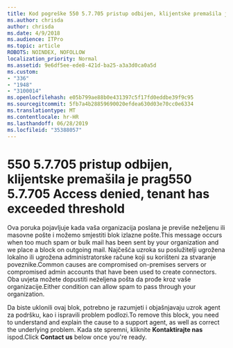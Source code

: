 ```yaml
---
title: Kod pogreške 550 5.7.705 pristup odbijen, klijentske premašila je prag
ms.author: chrisda
author: chrisda
ms.date: 4/9/2018
ms.audience: ITPro
ms.topic: article
ROBOTS: NOINDEX, NOFOLLOW
localization_priority: Normal
ms.assetid: 9e6df5ee-ede8-421d-ba25-a3a3d0ca0a5d
ms.custom:
- "336"
- "1948"
- "3100014"
ms.openlocfilehash: e05b799ae88b0e431397c5f17fd0eddbe39f9c95
ms.sourcegitcommit: 5fb7a4b28859690020efdea630d03e70cc0e6334
ms.translationtype: MT
ms.contentlocale: hr-HR
ms.lasthandoff: 06/28/2019
ms.locfileid: "35388057"
---
```

# <a name="550-57705-access-denied-tenant-has-exceeded-threshold"></a><span data-ttu-id="15302-102">550 5.7.705 pristup odbijen, klijentske premašila je prag</span><span class="sxs-lookup"><span data-stu-id="15302-102">550 5.7.705 Access denied, tenant has exceeded threshold</span></span>

<span data-ttu-id="15302-103">Ova poruka pojavljuje kada vaša organizacija poslana je previše neželjenu ili masovne pošte i možemo smjestiti blok izlazne pošte.</span><span class="sxs-lookup"><span data-stu-id="15302-103">This message occurs when too much spam or bulk mail has been sent by your organization and we place a block on outgoing mail.</span></span>
<span data-ttu-id="15302-104">Najčešća uzroka su poslužitelji ugrožena lokalno ili ugrožena administratorske račune koji su korišteni za stvaranje poveznike.</span><span class="sxs-lookup"><span data-stu-id="15302-104">Common causes are compromised on-premises servers or compromised admin accounts that have been used to create connectors.</span></span> <span data-ttu-id="15302-105">Oba uvjeta možete dopustiti neželjena pošta da prođe kroz vaše organizacije.</span><span class="sxs-lookup"><span data-stu-id="15302-105">Either condition can allow spam to pass through your organization.</span></span>

<span data-ttu-id="15302-106">Da biste uklonili ovaj blok, potrebno je razumjeti i objašnjavaju uzrok agent za podršku, kao i ispravili problem podlozi.</span><span class="sxs-lookup"><span data-stu-id="15302-106">To remove this block, you need to understand and explain the cause to a support agent, as well as correct the underlying problem.</span></span>
<span data-ttu-id="15302-107">Kada ste spremni, kliknite **Kontaktirajte nas** ispod.</span><span class="sxs-lookup"><span data-stu-id="15302-107">Click **Contact us** below once you're ready.</span></span>
